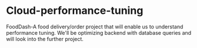 # Cloud-performance-tuning
FoodDash-A food delivery/order project that will enable us to understand performance tuning. We'll be optimizing backend with database queries and will look into the further project.

